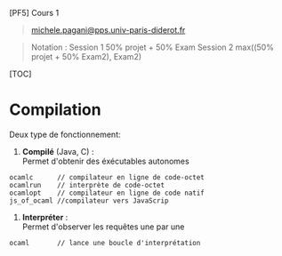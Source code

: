 [PF5] Cours 1
> michele.pagani@pps.univ-paris-diderot.fr

> Notation :
> Session 1 50% projet + 50% Exam
> Session 2 max((50% projet + 50% Exam2), Exam2)

[TOC]


# Compilation
Deux type de fonctionnement:

1. **Compilé** (Java, C) :<br>
Permet d'obtenir des éxécutables autonomes
```
ocamlc      // compilateur en ligne de code-octet
ocamlrun    // interprète de code-octet
ocamlopt    // compilateur en ligne de code natif
js_of_ocaml //compilateur vers JavaScrip
```
1. **Interpréter** :<br>
Permet d'observer les requêtes une par une
```
ocaml       // lance une boucle d'interprétation
```
